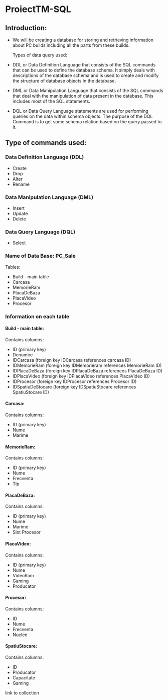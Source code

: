 # ProiectTM-SQL

## Introduction:
- We will be creating a database for storing and retrieving information about PC builds including all the parts from these builds.

  Types of data query used:
- DDL or Data Definition Language that consists of the SQL commands that can be used to define the database schema. It simply deals with descriptions of the database schema and is used to create and modify the structure of database objects in the database.
- DML or Data Manipulation Language that consists of the SQL commands that deal with the manipulation of data present in the database. This includes most of the SQL statements.
- DQL or Data Query Language statements are used for performing queries on the data within schema objects. The purpose of the DQL Command is to get some schema relation based on the query passed to it.

## Type of commands used:
### Data Definition Language (DDL)
- Create
- Drop
- Alter
- Rename

### Data Manipulation Language (DML)
- Insert
- Update
- Delete

### Data Query Language (DQL)
- Select

### Name of Data Base: PC_Sale

  Tables:
  
- Build - main table
- Carcasa
- MemorieRam
- PlacaDeBaza
- PlacaVideo
- Procesor

 ### Information on each table
#### Build - main table:
Contains columns:
- ID (primary key)
- Denumire
- IDCarcasa (foreign key IDCarcasa references carcasa ID)
- IDMemorieRam (foreign key IDMemorieram references MemorieRam ID)
- IDPlacaDeBaza (foreign key IDPlacaDeBaza references PlacaDeBaza ID)
- IDPlacaVideo (foreign key IDPlacaVideo references PlacaVideo ID)
- IDProcesor (foreign key IDProcesor references Procesor ID)
- IDSpatiuDeStocare (foreign key IDSpatiuStocare references SpatiuStocare ID)

#### Carcasa:
Contains columns:
- ID (primary key)
- Nume
- Marime

#### MemorieRam:
Contains columns:
- ID (primary key)
- Nume
- Frecventa
- Tip

#### PlacaDeBaza:
Contains columns:
- ID (primary key)
- Nume
- Marime
- Slot Procesor

#### PlacaVideo:
Contains columns:
- ID (primary key)
- Nume
- VideoRam
- Gaming
- Producator

#### Procesor:
Contains columns:
- ID
- Nume
- Frecventa
- Nuclee

#### SpatiuStocare:
Contains columns:
- ID
- Producator
- Capacitate
- Gaming



link to collection 
